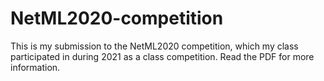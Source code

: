 # NetML2020-competition

This is my submission to the NetML2020 competition, which my class participated in during 2021 as a class competition. Read the PDF for more information. 
